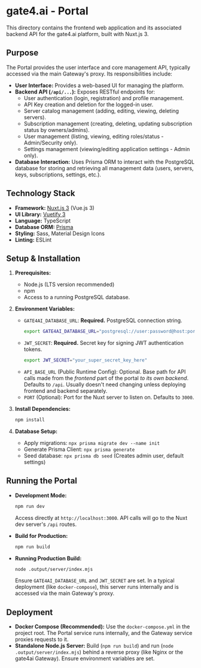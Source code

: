# gate4.ai - Portal

This directory contains the frontend web application and its associated backend API for the gate4.ai platform, built with Nuxt.js 3.

## Purpose

The Portal provides the user interface and core management API, typically accessed via the main Gateway's proxy. Its responsibilities include:

*   **User Interface:** Provides a web-based UI for managing the platform.
*   **Backend API (`/api/...`):** Exposes RESTful endpoints for:
    *   User authentication (login, registration) and profile management.
    *   API Key creation and deletion for the logged-in user.
    *   Server catalog management (adding, editing, viewing, deleting servers).
    *   Subscription management (creating, deleting, updating subscription status by owners/admins).
    *   User management (listing, viewing, editing roles/status - Admin/Security only).
    *   Settings management (viewing/editing application settings - Admin only).
*   **Database Interaction:** Uses Prisma ORM to interact with the PostgreSQL database for storing and retrieving all management data (users, servers, keys, subscriptions, settings, etc.).

## Technology Stack

*   **Framework:** [Nuxt.js 3](https://nuxt.com/) (Vue.js 3)
*   **UI Library:** [Vuetify 3](https://vuetifyjs.com/)
*   **Language:** TypeScript
*   **Database ORM:** [Prisma](https://www.prisma.io/)
*   **Styling:** Sass, Material Design Icons
*   **Linting:** ESLint

## Setup & Installation

1.  **Prerequisites:**
    *   Node.js (LTS version recommended)
    *   npm
    *   Access to a running PostgreSQL database.

2.  **Environment Variables:**
    *   `GATE4AI_DATABASE_URL`: **Required.** PostgreSQL connection string.
        ```bash
        export GATE4AI_DATABASE_URL="postgresql://user:password@host:port/database?sslmode=disable"
        ```
    *   `JWT_SECRET`: **Required.** Secret key for signing JWT authentication tokens.
        ```bash
        export JWT_SECRET="your_super_secret_key_here"
        ```
    *   `API_BASE_URL` (Public Runtime Config): Optional. Base path for API calls made from the *frontend* part of the portal *to its own backend*. Defaults to `/api`. Usually doesn't need changing unless deploying frontend and backend separately.
    *   `PORT` (Optional): Port for the Nuxt server to listen on. Defaults to `3000`.

3.  **Install Dependencies:**
    ```bash
    npm install
    ```

4.  **Database Setup:**
    *   Apply migrations: `npx prisma migrate dev --name init`
    *   Generate Prisma Client: `npx prisma generate`
    *   Seed database: `npx prisma db seed` (Creates admin user, default settings)

## Running the Portal

*   **Development Mode:**
    ```bash
    npm run dev
    ```
    Access directly at `http://localhost:3000`. API calls will go to the Nuxt dev server's `/api` routes.

*   **Build for Production:**
    ```bash
    npm run build
    ```

*   **Running Production Build:**
    ```bash
    node .output/server/index.mjs
    ```
    Ensure `GATE4AI_DATABASE_URL` and `JWT_SECRET` are set. In a typical deployment (like `docker-compose`), this server runs internally and is accessed via the main Gateway's proxy.

## Deployment

*   **Docker Compose (Recommended):** Use the `docker-compose.yml` in the project root. The Portal service runs internally, and the Gateway service proxies requests to it.
*   **Standalone Node.js Server:** Build (`npm run build`) and run (`node .output/server/index.mjs`) behind a reverse proxy (like Nginx or the gate4ai Gateway). Ensure environment variables are set.